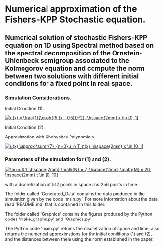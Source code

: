Numerical approximation of the Fishers-KPP Stochastic equation.
====================================================
Numerical solution of stochastic Fishers-KPP equation on 1D using Spectral method based on the spectral decomposition of the Ornstein-Uhlenbeck semigroup associated to the Kolmogorov equation and compute the norm between two solutions with different initial conditions for a fixed point in real space.
----------------------------------------------------------------------------------------------------------

### Simulation Considerations.

Initial Condition (1).

<a href="https://www.codecogs.com/eqnedit.php?latex=u(x)&space;=&space;\frac{1}{\cosh{(5&space;(x&space;-&space;0.5))}^2},&space;\hspace{2mm}&space;x&space;\in&space;[0,&space;1]" target="_blank"><img src="https://latex.codecogs.com/gif.latex?u(x)&space;=&space;\frac{1}{\cosh{(5&space;(x&space;-&space;0.5))}^2},&space;\hspace{2mm}&space;x&space;\in&space;[0,&space;1]" title="u(x) = \frac{1}{\cosh{(5 (x - 0.5))}^2}, \hspace{2mm} x \in [0, 1]" /></a>

Initial Condition (2).

Approximation with Chebyshev Polynomials

<a href="https://www.codecogs.com/eqnedit.php?latex=u(x)&space;\approx&space;\sum^{7}_{n=0}&space;a_n&space;T_n(x),&space;\hspace{2mm}&space;x&space;\in&space;[0,&space;1]" target="_blank"><img src="https://latex.codecogs.com/gif.latex?u(x)&space;\approx&space;\sum^{7}_{n=0}&space;a_n&space;T_n(x),&space;\hspace{2mm}&space;x&space;\in&space;[0,&space;1]" title="u(x) \approx \sum^{7}_{n=0} a_n T_n(x), \hspace{2mm} x \in [0, 1]" /></a>

### Parameters of the simulation for (1) and (2).

<a href="https://www.codecogs.com/eqnedit.php?latex=\nu&space;=&space;0.1,&space;\hspace{2mm}&space;\math{N}&space;=&space;7,&space;\hspace{2mm}&space;\math{M}&space;=&space;20,&space;\hspace{2mm}&space;t&space;\in&space;[0,&space;10]" target="_blank"><img src="https://latex.codecogs.com/gif.latex?\nu&space;=&space;0.1,&space;\hspace{2mm}&space;\math{N}&space;=&space;7,&space;\hspace{2mm}&space;\math{M}&space;=&space;20,&space;\hspace{2mm}&space;t&space;\in&space;[0,&space;10]" title="\nu = 0.1, \hspace{2mm} \math{N} = 7, \hspace{2mm} \math{M} = 20, \hspace{2mm} t \in [0, 10]" /></a>

with a discretization of 512 points in space and 256 points in time.

The folder called 'Generated_Data' contains the data produced in the simulation given by the code 'main.py'. For more information about the data read 'README.md' that is contained in this folder.

The folder called 'Graphics' contains the figures produced by the Python codes 'make_graphs.py' and 'Graphics.py'

The Python code 'main.py' returns the discretization of space and time; also returns the numerical approximations for the initial conditions (1) and (2), and the distances between them using the norm established in the paper.
